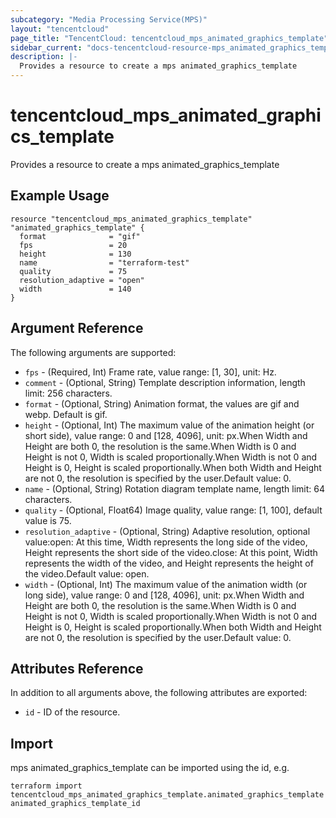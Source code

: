 ```yaml
---
subcategory: "Media Processing Service(MPS)"
layout: "tencentcloud"
page_title: "TencentCloud: tencentcloud_mps_animated_graphics_template"
sidebar_current: "docs-tencentcloud-resource-mps_animated_graphics_template"
description: |-
  Provides a resource to create a mps animated_graphics_template
---
```


# tencentcloud_mps_animated_graphics_template

Provides a resource to create a mps animated_graphics_template

## Example Usage

```hcl
resource "tencentcloud_mps_animated_graphics_template" "animated_graphics_template" {
  format              = "gif"
  fps                 = 20
  height              = 130
  name                = "terraform-test"
  quality             = 75
  resolution_adaptive = "open"
  width               = 140
}
```

## Argument Reference

The following arguments are supported:

* `fps` - (Required, Int) Frame rate, value range: [1, 30], unit: Hz.
* `comment` - (Optional, String) Template description information, length limit: 256 characters.
* `format` - (Optional, String) Animation format, the values are gif and webp. Default is gif.
* `height` - (Optional, Int) The maximum value of the animation height (or short side), value range: 0 and [128, 4096], unit: px.When Width and Height are both 0, the resolution is the same.When Width is 0 and Height is not 0, Width is scaled proportionally.When Width is not 0 and Height is 0, Height is scaled proportionally.When both Width and Height are not 0, the resolution is specified by the user.Default value: 0.
* `name` - (Optional, String) Rotation diagram template name, length limit: 64 characters.
* `quality` - (Optional, Float64) Image quality, value range: [1, 100], default value is 75.
* `resolution_adaptive` - (Optional, String) Adaptive resolution, optional value:open: At this time, Width represents the long side of the video, Height represents the short side of the video.close: At this point, Width represents the width of the video, and Height represents the height of the video.Default value: open.
* `width` - (Optional, Int) The maximum value of the animation width (or long side), value range: 0 and [128, 4096], unit: px.When Width and Height are both 0, the resolution is the same.When Width is 0 and Height is not 0, Width is scaled proportionally.When Width is not 0 and Height is 0, Height is scaled proportionally.When both Width and Height are not 0, the resolution is specified by the user.Default value: 0.

## Attributes Reference

In addition to all arguments above, the following attributes are exported:

* `id` - ID of the resource.




## Import

mps animated_graphics_template can be imported using the id, e.g.

```
terraform import tencentcloud_mps_animated_graphics_template.animated_graphics_template animated_graphics_template_id
```

